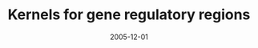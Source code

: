 ---
title: "Kernels for gene regulatory regions"
collection: publications
permalink: /publications/2005-12-01-Kernels-for-gene-regulatory-regions
date: 2005-12-01
paperurl: 'https://papers.nips.cc/paper/2005/hash/bd1354624fbae3b2149878941c60df99-Abstract.html'
citation: 'J.-P. Vert, R.&nbsp;Thurman, &amp; W.&nbsp;S. Noble.
Kernels for gene regulatory regions.
In Y.&nbsp;Weiss, B.&nbsp;Sch<span class="bibtex-protected">ö</span>lkopf, &amp; J.&nbsp;Platt (Eds), <em>Advances in Neural Information Processing Systems (NIPS 2005)</em>, volume&nbsp;18, 1401&ndash;1408. Cambridge, MA, 2005. MIT Press.'
---